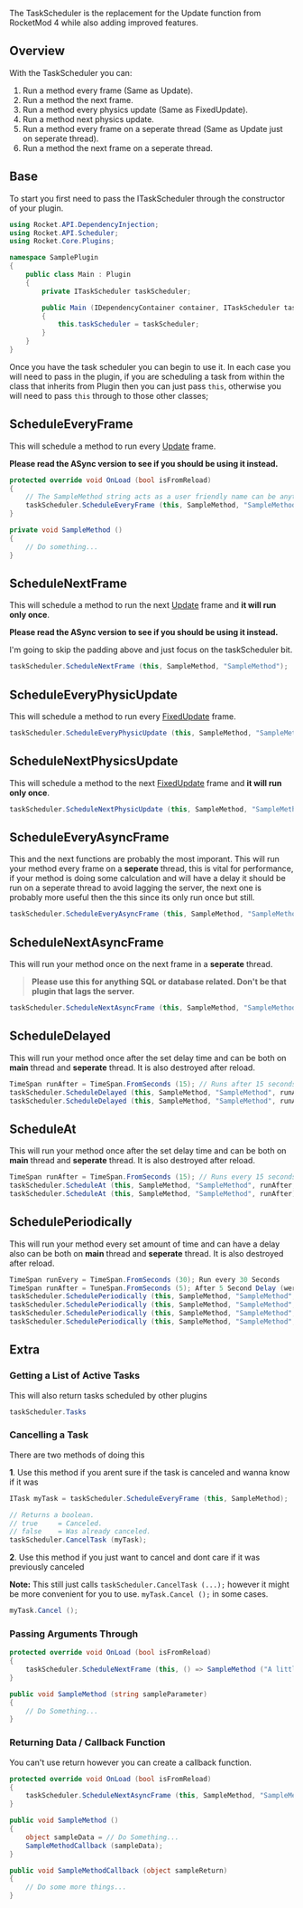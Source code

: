 The TaskScheduler is the replacement for the Update function from RocketMod 4 while also adding improved features.

## Overview
With the TaskScheduler you can:

1. Run a method every frame (Same as Update).
2. Run a method the next frame.
3. Run a method every physics update (Same as FixedUpdate).
4. Run a method next physics update.
5. Run a method every frame on a seperate thread (Same as Update just on seperate thread).
6. Run a method the next frame on a seperate thread.

## Base
To start you first need to pass the ITaskScheduler through the constructor of your plugin.
```csharp
using Rocket.API.DependencyInjection;
using Rocket.API.Scheduler;
using Rocket.Core.Plugins;

namespace SamplePlugin
{
	public class Main : Plugin
	{
		private ITaskScheduler taskScheduler;

		public Main (IDependencyContainer container, ITaskScheduler taskScheduler) : base ("Sample Plugin", container)
		{
			this.taskScheduler = taskScheduler;
		}
	}
}
```

Once you have the task scheduler you can begin to use it. In each case you will need to pass in the plugin, if you are scheduling a task from within the class that inherits from Plugin then you can just pass `this`, otherwise you will need to pass `this` through to those other classes;

## ScheduleEveryFrame
This will schedule a method to run every [Update](https://docs.unity3d.com/ScriptReference/MonoBehaviour.Update.html) frame.

**Please read the ASync version to see if you should be using it instead.**
```csharp
protected override void OnLoad (bool isFromReload)
{
	// The SampleMethod string acts as a user friendly name can be anything you want.
	taskScheduler.ScheduleEveryFrame (this, SampleMethod, "SampleMethod");
}

private void SampleMethod ()
{
	// Do something...
}
```

## ScheduleNextFrame
This will schedule a method to run the next [Update](https://docs.unity3d.com/ScriptReference/MonoBehaviour.Update.html) frame and **it will run only once**. 

**Please read the ASync version to see if you should be using it instead.**

I'm going to skip the padding above and just focus on the taskScheduler bit.
```csharp
taskScheduler.ScheduleNextFrame (this, SampleMethod, "SampleMethod");
```

## ScheduleEveryPhysicUpdate
This will schedule a method to run every [FixedUpdate](https://docs.unity3d.com/ScriptReference/MonoBehaviour.FixedUpdate.html) frame.
```csharp
taskScheduler.ScheduleEveryPhysicUpdate (this, SampleMethod, "SampleMethod");
```

## ScheduleNextPhysicsUpdate
This will schedule a method to the next [FixedUpdate](https://docs.unity3d.com/ScriptReference/MonoBehaviour.FixedUpdate.html) frame and **it will run only once**.
```csharp
taskScheduler.ScheduleNextPhysicUpdate (this, SampleMethod, "SampleMethod");
```

## ScheduleEveryAsyncFrame
This and the next functions are probably the most imporant. This will run your method every frame on a **seperate** thread, this is vital for performance, if your method is doing some calculation and will have a delay it should be run on a seperate thread to avoid lagging the server, the next one is probably more useful then the this since its only run once but still.
```csharp
taskScheduler.ScheduleEveryAsyncFrame (this, SampleMethod, "SampleMethod");
```

## ScheduleNextAsyncFrame
This will run your method once on the next frame in a **seperate** thread.

> **Please use this for anything SQL or database related. Don't be that plugin that lags the server.**
```csharp
taskScheduler.ScheduleNextAsyncFrame (this, SampleMethod, "SampleMethod");
```

## ScheduleDelayed
This will run your method once after the set delay time and can be both on **main** thread and **seperate** thread.
It is also destroyed after reload.
```csharp
TimeSpan runAfter = TimeSpan.FromSeconds (15); // Runs after 15 seconds
taskScheduler.ScheduleDelayed (this, SampleMethod, "SampleMethod", runAfter, true); // Async
taskScheduler.ScheduleDelayed (this, SampleMethod, "SampleMethod", runAfter); // No Async
```

## ScheduleAt
This will run your method once after the set delay time and can be both on **main** thread and **seperate** thread.
It is also destroyed after reload.
```csharp
TimeSpan runAfter = TimeSpan.FromSeconds (15); // Runs every 15 seconds
taskScheduler.ScheduleAt (this, SampleMethod, "SampleMethod", runAfter, true); // Async
taskScheduler.ScheduleAt (this, SampleMethod, "SampleMethod", runAfter); // No Async
```

## SchedulePeriodically
This will run your method every set amount of time and can have a delay also can be both on **main** thread and **seperate** thread.
It is also destroyed after reload.
```csharp
TimeSpan runEvery = TimeSpan.FromSeconds (30); Run every 30 Seconds
TimeSpan runAfter = TuneSpan.FromSeconds (5); After 5 Second Delay (were applicable)
taskScheduler.SchedulePeriodically (this, SampleMethod, "SampleMethod", runEvery, null, true); // Async
taskScheduler.SchedulePeriodically (this, SampleMethod, "SampleMethod", runEvery, runAfter, true); // Delayed Async
taskScheduler.SchedulePeriodically (this, SampleMethod, "SampleMethod", runEvery); // No Async
taskScheduler.SchedulePeriodically (this, SampleMethod, "SampleMethod", runEvery, runAfter); // Delayed
```

## Extra
### Getting a List of Active Tasks

This will also return tasks scheduled by other plugins
```csharp
taskScheduler.Tasks
```

### Cancelling a Task

There are two methods of doing this

**1**. Use this method if you arent sure if the task is canceled and wanna know if it was
```csharp
ITask myTask = taskScheduler.ScheduleEveryFrame (this, SampleMethod);

// Returns a boolean.
// true 	= Canceled.
// false 	= Was already canceled.
taskScheduler.CancelTask (myTask);
```

**2**. Use this method if you just want to cancel and dont care if it was previously canceled

**Note:** This still just calls `taskScheduler.CancelTask (...);` however it might be more convenient for you to use. `myTask.Cancel ();` in some cases.
```csharp
myTask.Cancel ();
```

### Passing Arguments Through
```csharp
protected override void OnLoad (bool isFromReload)
{
	taskScheduler.ScheduleNextFrame (this, () => SampleMethod ("A little touch of wizard"), "Wizard's SampleMethod");
}

public void SampleMethod (string sampleParameter)
{
	// Do Something...
}
```

### Returning Data / Callback Function
You can't use return however you can create a callback function.
```csharp
protected override void OnLoad (bool isFromReload)
{
    taskScheduler.ScheduleNextAsyncFrame (this, SampleMethod, "SampleMethod");
}

public void SampleMethod ()
{
	object sampleData = // Do Something...
	SampleMethodCallback (sampleData);
}

public void SampleMethodCallback (object sampleReturn)
{
	// Do some more things...
}
```
